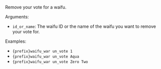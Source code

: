 Remove your vote for a waifu.

Arguments:
* `id_or_name`: The waifu ID or the name of the waifu you want to remove your vote for.

Examples:
* `{prefix}waifu_war un_vote 1`
* `{prefix}waifu_war un_vote Aqua`
* `{prefix}waifu_war un_vote Zero Two`

